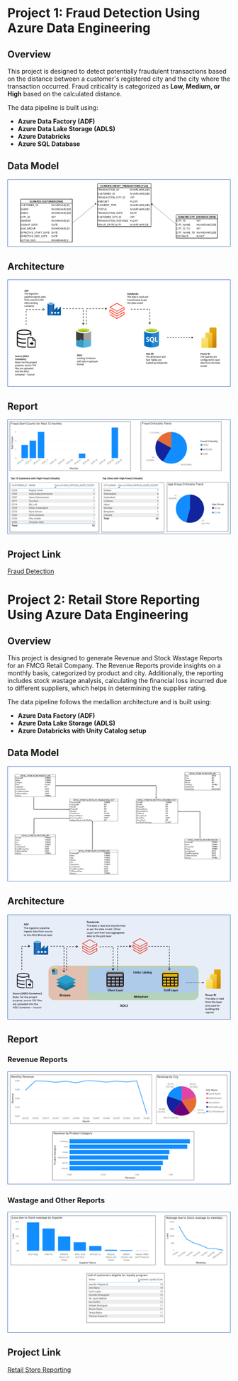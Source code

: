 # Project 1: Fraud Detection Using Azure Data Engineering

## Overview
This project is designed to detect potentially fraudulent transactions based on the distance between a customer's registered city and the city where the transaction occurred. Fraud criticality is categorized as **Low, Medium, or High** based on the calculated distance.  

The data pipeline is built using:
- **Azure Data Factory (ADF)**
- **Azure Data Lake Storage (ADLS)**
- **Azure Databricks**
- **Azure SQL Database**

## Data Model
![Data Model](https://github.com/devanand31/DataEngineering/blob/main/Projects/FraudTransactionReport/Misc/FraudDetectionDataModel.png)

## Architecture
![Architecture Diagram](https://github.com/devanand31/DataEngineering/blob/main/Projects/FraudTransactionReport/Misc/FraudDetectionArchitecture.png)

## Report
![Report](https://github.com/devanand31/DataEngineering/blob/main/Projects/FraudTransactionReport/Misc/FraudDetectionReport.png)

## Project Link
[Fraud Detection](https://github.com/devanand31/DataEngineering/tree/main/Projects/FraudTransactionReport)


# Project 2: Retail Store Reporting Using Azure Data Engineering

## Overview
This project is designed to generate Revenue and Stock Wastage Reports for an FMCG Retail Company. The Revenue Reports provide insights on a monthly basis, categorized by product and city. Additionally, the reporting includes stock wastage analysis, calculating the financial loss incurred due to different suppliers, which helps in determining the supplier rating.

The data pipeline follows the medallion architecture and is built using:
- **Azure Data Factory (ADF)**
- **Azure Data Lake Storage (ADLS)**
- **Azure Databricks with Unity Catalog setup**

## Data Model
![Data Model](https://github.com/devanand31/DataEngineering/blob/main/Projects/FMCGRetailReporting/Misc/RetailStoreDataModel.png)

## Architecture
![Architecture Diagram](https://github.com/devanand31/DataEngineering/blob/main/Projects/FMCGRetailReporting/Misc/RetailStoreArchitecture.png)

## Report
### Revenue Reports
![Report](https://github.com/devanand31/DataEngineering/blob/main/Projects/FMCGRetailReporting/Misc/RetailStoreRevenueReport.png)
### Wastage and Other Reports
![Report](https://github.com/devanand31/DataEngineering/blob/main/Projects/FMCGRetailReporting/Misc/RetailStoreWastageAndOtherReports.png)

## Project Link
[Retail Store Reporting](https://github.com/devanand31/DataEngineering/tree/main/Projects/FMCGRetailReporting)
